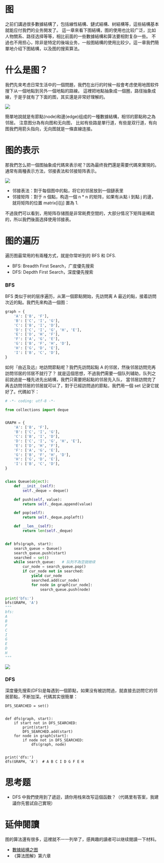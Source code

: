 # 图
之前们講過很多數據結構了，包括線性結構、鏈式結構、树結構等，這些結構基本就能应付我們的业务開发了。
這一章來看下图結構，图的使用也比较广泛，比如人物關系、路径选择等等，相比前面的一些數據結構和算法要相對复杂一些。
不過也不用担心，除非是特定的後端业务，一般图結構的使用比较少。這一章我們簡單地介绍下图結構，以及图的搜索算法。

# 什么是图？
我們先來考虑日常生活中的一個問題，我們在出行的时候一般會考虑使用地图软件搜下从一個地點到另外一個地點的路線。
這裡把地點抽象成一個圈，路径抽象成線，于是乎就有了下面的图，其实還是非常好理解的。

![](./graph_road.png)

簡單地說就是有節點(node)和邊(edge)组成的一種數據結構，相邻的節點称之為邻居。 注意图分為有向图和无向图，
比如有些路是單行道，有些是双行道，有向图我們用箭头指向，无向图就是一條直線连接。

# 图的表示
那我們怎么把一個图抽象成代碼來表示呢？因為最终我們還是需要代碼來實現的。通常有兩種表示方法，邻接表法和邻接矩阵表示。

![](./graph_rep.png)

- 邻接表法：對于每個图中的點，将它的邻居放到一個鏈表里
- 邻接矩阵：對于 n 個點，构造一個 n * n 的矩阵，如果有从點 i 到點 j 的邊，就将矩阵的位置 matrix[i][j] 置為 1.

不過我們可以看到，用矩阵存储图是非常耗费空間的，大部分情况下矩阵是稀疏的，所以我們後面选择使用邻接表。

# 图的遍历
遍历图最常用的有兩種方式，就是你常听到的 BFS 和 DFS.

- BFS: Breadth First Search，广度優先搜索
- DFS: Depdth First Search，深度優先搜索

### BFS
BFS 类似于树的层序遍历，从第一個節點開始，先訪問离 A 最近的點，接着訪問次近的點。我們先來构造一個图：

```py
graph = {
    'A': ['B', 'F'],
    'B': ['C', 'I', 'G'],
    'C': ['B', 'I', 'D'],
    'D': ['C', 'I', 'G', 'H', 'E'],
    'E': ['D', 'H', 'F'],
    'F': ['A', 'G', 'E'],
    'G': ['B', 'F', 'H', 'D'],
    'H': ['G', 'D', 'E'],
    'I': ['B', 'C', 'D'],
}
```
如何『由近及远』地訪問節點呢？我們先訪問起點 A 的邻居，然後邻居訪問完再訪問邻居的邻居不就行了？
就是這個思想，不過我們需要一個队列辅助，队列之前說過是一種先进先出結構，我們只需要把起點的邻居先入队，
當邻居訪問完了再去訪問邻居的邻居就可以了，對于已經訪問過的節點，我們用一個 set 记录它就好了。代碼如下：

```py
# -*- coding: utf-8 -*-

from collections import deque


GRAPH = {
    'A': ['B', 'F'],
    'B': ['C', 'I', 'G'],
    'C': ['B', 'I', 'D'],
    'D': ['C', 'I', 'G', 'H', 'E'],
    'E': ['D', 'H', 'F'],
    'F': ['A', 'G', 'E'],
    'G': ['B', 'F', 'H', 'D'],
    'H': ['G', 'D', 'E'],
    'I': ['B', 'C', 'D'],
}


class Queue(object):
    def __init__(self):
        self._deque = deque()

    def push(self, value):
        return self._deque.append(value)

    def pop(self):
        return self._deque.popleft()

    def __len__(self):
        return len(self._deque)


def bfs(graph, start):
    search_queue = Queue()
    search_queue.push(start)
    searched = set()
    while search_queue:   # 队列不為空就继续
        cur_node = search_queue.pop()
        if cur_node not in searched:
            yield cur_node
            searched.add(cur_node)
            for node in graph[cur_node]:
                search_queue.push(node)

print('bfs:')
bfs(GRAPH, 'A')
"""
bfs:
A
B
F
C
I
G
E
D
H
"""
```

![](./bfs.png)

### DFS
深度優先搜索(DFS)是每遇到一個節點，如果没有被訪問過，就直接去訪問它的邻居節點，不断加深。代碼其实很簡單：

```
DFS_SEARCHED = set()


def dfs(graph, start):
    if start not in DFS_SEARCHED:
        print(start)
        DFS_SEARCHED.add(start)
    for node in graph[start]:
        if node not in DFS_SEARCHED:
            dfs(graph, node)


print('dfs:')
dfs(GRAPH, 'A')  # A B C I D G F E H

```


# 思考题
- DFS 中我們使用到了遞迴，請你用栈來改写這個函数？（代碼里有答案，我建議你先嘗試自己實現）

# 延伸閱讀
图的算法還有很多，這裡就不一一列举了，感興趣的讀者可以继续閱讀一下材料。

- [數據結構之图](https://www.zybuluo.com/guoxs/note/249812)
- 《算法图解》第六章
